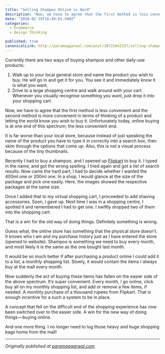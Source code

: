 ```yaml
---
title: "Selling Shampoo Online is Hard"
description: "Now, we have to agree that the first method is less convenient and the second method is more convenient in terms of thinking of a product and letting the world know you wish to buy it. Unfortunately…"
date: "2016-02-19T16:40:01.500Z"
categories: 
  - Ecommerce
  - Design Thinking

published: true
canonicalLink: http://paramaggarwal.com/post/30721842337/selling-shampoo-online-is-hard
---
```


Currently there are two ways of buying shampoo and other daily-use products:

1.  Walk up to your local general store and name the product you wish to buy. He will go in and get it for you. You see it and immediately know it is what you want.
2.  Drive to a large shopping centre and walk around with your cart. Whenever you visually recognise something you want, just drop it into your shopping cart.

Now, we have to agree that the first method is less convenient and the second method is more convenient in terms of thinking of a product and letting the world know you wish to buy it. Unfortunately today, online buying is at one end of this spectrum; the less convenient end.

It is far worse than your local store, because instead of just speaking the name of the product you have to type it in correctly into a search box, then skim through the options that come up. Also, this is not a visual process because of the tiny thumbnails.

Recently I had to buy a shampoo, and I opened up [Flipkart](http://t.umblr.com/redirect?z=http%3A%2F%2Fflipkart.com&t=ZjAwNTA5Y2FmZWYxMWJkOTExZDA1NzI2ZDQzNTZkYzNjYWNkNDAyNSxjbnJwWUVpMQ%3D%3D) to buy it. I typed in the name, and got the wrong spelling. I tried again and got a list of search results. Now came the hard part, I had to decide whether I wanted the 400ml one or 200ml one. In a shop, I would glance at the size of the package and pick one easily. Here, the images showed the respective packages at the same size.

Once I added that to my virtual shopping cart, I proceeded to add shaving accessories. Soon, I gave up. Next time I was in a shopping centre, I spotted it and remembered I had to get one. I swiftly dropped two of them into the shopping cart.

That is a win for the old way of doing things. Definitely something is wrong.

Guess what, the online store has something that the physical store doesn’t. It knows who I am and my purchase history just as I have entered the store (opened to website). Shampoo is something we need to buy every month, and most likely it is the same as the one bought last month.

It would be so much better if after purchasing a product online I could add it to a list, a monthly shopping list. Slowly, it would contain the items I _always_ buy at the mall every month.

Now suddenly the act of buying these items has fallen on the easier side of the above spectrum. It’s super convenient. Every month, I go online, click buy all on my monthly shopping list, and add or remove a few items, if needed. A monthly purchase of a thousand rupees from Flipkart. That is enough incentive for a such a system to be in place.

A concept that fell on the difficult end of the shopping experience has now been switched over to the easier side. A win for the new way of doing things — buying online.

And one more thing. I no longer need to lug those heavy and huge shopping bags home from the mall!

---

_Originally published at_ [_paramaggarwal.com_](http://paramaggarwal.com/post/30721842337/selling-shampoo-online-is-hard)_._
